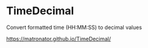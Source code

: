 # TimeDecimal

Convert formatted time (HH:MM:SS) to decimal values

https://matronator.github.io/TimeDecimal/
